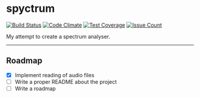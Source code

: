 # spyctrum #

[![Build Status](https://api.travis-ci.com/joshbarrass/spyctrum.svg?branch=master)](https://travis-ci.com/joshbarrass/spyctrum)
[![Code Climate](https://codeclimate.com/github/joshbarrass/spyctrum/badges/gpa.svg)](https://codeclimate.com/github/joshbarrass/spyctrum)
[![Test Coverage](https://codeclimate.com/github/joshbarrass/spyctrum/badges/coverage.svg)](https://codeclimate.com/github/joshbarrass/spyctrum/coverage)
[![Issue Count](https://codeclimate.com/github/joshbarrass/spyctrum/badges/issue_count.svg)](https://codeclimate.com/github/joshbarrass/spyctrum)

My attempt to create a spectrum analyser.

------------------------------------------------------------

## Roadmap

- [X] Implement reading of audio files
- [ ] Write a proper README about the project 
- [ ] Write a roadmap

